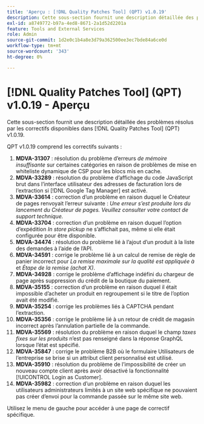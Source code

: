 ```yaml
---
title: 'Aperçu : [!DNL Quality Patches Tool] (QPT) v1.0.19'
description: Cette sous-section fournit une description détaillée des problèmes résolus par les correctifs disponibles dans [!DNL Quality Patches Tool] (QPT) v1.0.19.
exl-id: a8749772-b97a-4ed8-8671-2a1d52d2201a
feature: Tools and External Services
role: Admin
source-git-commit: 1d2e0c1b4a8e3d79a362500ee3ec7bde84a6ce0d
workflow-type: tm+mt
source-wordcount: '343'
ht-degree: 0%

---
```


# [!DNL Quality Patches Tool] (QPT) v1.0.19 - Aperçu

Cette sous-section fournit une description détaillée des problèmes résolus par les correctifs disponibles dans [!DNL Quality Patches Tool] (QPT) v1.0.19.

QPT v1.0.19 comprend les correctifs suivants :

1. **MDVA-31307** : résolution du problème d’erreurs *de mémoire insuffisante* sur certaines catégories en raison de problèmes de mise en whiteliste dynamique de CSP pour les blocs mis en cache.
1. **MDVA-33289** : résolution du problème d’affichage du code JavaScript brut dans l’interface utilisateur des adresses de facturation lors de l’extraction si [!DNL Google Tag Manager] est activé.
1. **MDVA-33614** : correction d’un problème en raison duquel le Créateur de pages renvoyait l’erreur suivante : *Une erreur s’est produite lors du lancement du Créateur de pages. Veuillez consulter votre contact de support technique.*
1. **MDVA-33704** : correction d’un problème en raison duquel l’option d’expédition *In store pickup* ne s’affichait pas, même si elle était configurée pour être disponible.
1. **MDVA-34474** : résolution du problème lié à l’ajout d’un produit à la liste des demandes à l’aide de l’API.
1. **MDVA-34591** : corrige le problème lié à un calcul de remise de règle de panier incorrect pour *La remise maximale sur la qualité est appliquée à* et *Étape de la remise (achat X)*.
1. **MDVA-34928** : corrige le problème d’affichage indéfini du chargeur de page après suppression du crédit de la boutique du paiement.
1. **MDVA-35155** : correction d’un problème en raison duquel il était impossible d’acheter un produit en regroupement si le titre de l’option avait été modifié.
1. **MDVA-35254** : corrige les problèmes liés à CAPTCHA pendant l’extraction.
1. **MDVA-35356** : corrige le problème lié à un retour de crédit de magasin incorrect après l’annulation partielle de la commande.
1. **MDVA-35569** : résolution du problème en raison duquel le champ *taxes fixes sur les produits* n’est pas renseigné dans la réponse GraphQL lorsque l’état est spécifié.
1. **MDVA-35847** : corrige le problème B2B où le formulaire Utilisateurs de l’entreprise se brise si un attribut client personnalisé est utilisé.
1. **MDVA-35910** : résolution du problème de l’impossibilité de créer un nouveau compte client après avoir désactivé la fonctionnalité [!UICONTROL Login as Customer].
1. **MDVA-35982** : correction d’un problème en raison duquel les utilisateurs administrateurs limités à un site web spécifique ne pouvaient pas créer d’envoi pour la commande passée sur le même site web.

Utilisez le menu de gauche pour accéder à une page de correctif spécifique.
